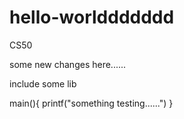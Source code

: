 # hello-worlddddddd
CS50 


some new changes here......


include some lib

main(){
  printf("something testing......")
}

